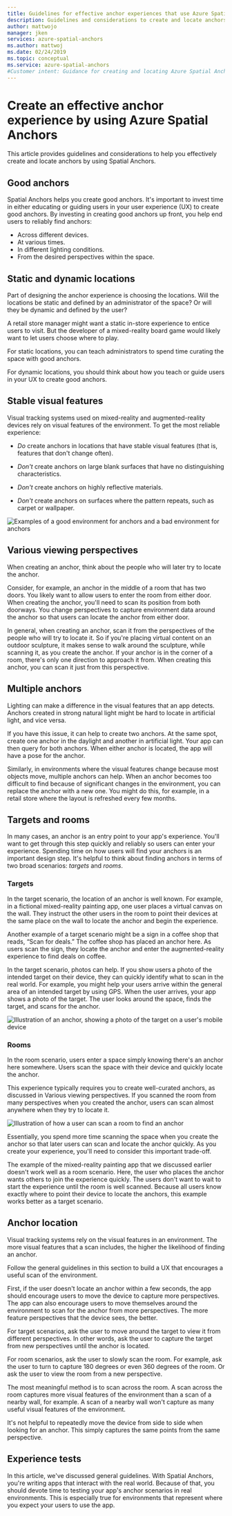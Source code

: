 ```yaml
---
title: Guidelines for effective anchor experiences that use Azure Spatial Anchors | Microsoft Docs
description: Guidelines and considerations to create and locate anchors effectively by using Azure Spatial Anchors.
author: mattwojo
manager: jken
services: azure-spatial-anchors
ms.author: mattwoj
ms.date: 02/24/2019
ms.topic: conceptual
ms.service: azure-spatial-anchors
#Customer intent: Guidance for creating and locating Azure Spatial Anchors. This guidance targets mixed-reality developers.
---
```


# Create an effective anchor experience by using Azure Spatial Anchors

This article provides guidelines and considerations to help you effectively create and locate anchors by using Spatial Anchors.

## Good anchors

Spatial Anchors helps you create good anchors. It's important to invest time in either educating or guiding users in your user experience (UX) to create good anchors. By investing in creating good anchors up front, you help end users to reliably find anchors:

- Across different devices.
- At various times.
- In different lighting conditions.
- From the desired perspectives within the space.

## Static and dynamic locations

Part of designing the anchor experience is choosing the locations. Will the locations be static and defined by an administrator of the space? Or will they be dynamic and defined by the user?

A retail store manager might want a static in-store experience to entice users to visit. But the developer of a mixed-reality board game would likely want to let users choose where to play.

For static locations, you can teach administrators to spend time curating the space with good anchors.

For dynamic locations, you should think about how you teach or guide users in your UX to create good anchors.

## Stable visual features

Visual tracking systems used on mixed-reality and augmented-reality devices rely on visual features of the environment. To get the most reliable experience:  

- *Do* create anchors in locations that have stable visual features (that is, features that don't change often).

- *Don't* create anchors on large blank surfaces that have no distinguishing characteristics.

- *Don't* create anchors on highly reflective materials.

- *Don't* create anchors on surfaces where the pattern repeats, such as carpet or wallpaper.

![Examples of a good environment for anchors and a bad environment for anchors](./media/stable-visual.png)

## Various viewing perspectives

When creating an anchor, think about the people who will later try to locate the anchor.

Consider, for example, an anchor in the middle of a room that has two doors. You likely want to allow users to enter the room from either door. When creating the anchor, you'll need to scan its position from both doorways. You change perspectives to capture environment data around the anchor so that users can locate the anchor from either door.

In general, when creating an anchor, scan it from the perspectives of the people who will try to locate it. So if you're placing virtual content on an outdoor sculpture, it makes sense to walk around the sculpture, while scanning it, as you create the anchor. If your anchor is in the corner of a room, there's only one direction to approach it from. When creating this anchor, you can scan it just from this perspective.

## Multiple anchors

Lighting can make a difference in the visual features that an app detects. Anchors created in strong natural light might be hard to locate in artificial light, and vice versa.  

If you have this issue, it can help to create two anchors. At the same spot, create one anchor in the daylight and another in artificial light. Your app can then query for both anchors. When either anchor is located, the app will have a pose for the anchor. 

Similarly, in environments where the visual features change because most objects move, multiple anchors can help. When an anchor becomes too difficult to find because of significant changes in the environment, you can replace the anchor with a new one. You might do this, for example, in a retail store where the layout is refreshed every few months.

## Targets and rooms

In many cases, an anchor is an entry point to your app's experience. You'll want to get through this step quickly and reliably so users can enter your experience. Spending time on how users will find your anchors is an important design step. It's helpful to think about finding anchors in terms of two broad scenarios: *targets* and *rooms*.

### Targets

In the target scenario, the location of an anchor is well known. For example, in a fictional mixed-reality painting app, one user places a virtual canvas on the wall. They instruct the other users in the room to point their devices at the same place on the wall to locate the anchor and begin the experience.  

Another example of a target scenario might be a sign in a coffee shop that reads, “Scan for deals.” The coffee shop has placed an anchor here. As users scan the sign, they locate the anchor and enter the augmented-reality experience to find deals on coffee.

In the target scenario, photos can help. If you show users a photo of the intended target on their device, they can quickly identify what to scan in the real world. For example, you might help your users arrive within the general area of an intended target by using GPS. When the user arrives, your app shows a photo of the target. The user looks around the space, finds the target, and scans for the anchor.

![Illustration of an anchor, showing a photo of the target on a user's mobile device](./media/start-here-edit.png)

### Rooms

In the room scenario, users enter a space simply knowing there's an anchor here somewhere. Users scan the space with their device and quickly locate the anchor.

This experience typically requires you to create well-curated anchors, as discussed in Various viewing perspectives. If you scanned the room from many perspectives when you created the anchor, users can scan almost anywhere when they try to locate it.

![Illustration of how a user can scan a room to find an anchor](./media/scan-room.png)

Essentially, you spend more time scanning the space when you create the anchor so that later users can scan and locate the anchor quickly. As you create your experience, you'll need to consider this important trade-off.

The example of the mixed-reality painting app that we discussed earlier doesn't work well as a room scenario. Here, the user who places the anchor wants others to join the experience quickly. The users don't want to wait to start the experience until the room is well scanned. Because all users know exactly where to point their device to locate the anchors, this example works better as a target scenario.

## Anchor location

Visual tracking systems rely on the visual features in an environment. The more visual features that a scan includes, the higher the likelihood of finding an anchor.

Follow the general guidelines in this section to build a UX that encourages a useful scan of the environment.

First, if the user doesn't locate an anchor within a few seconds, the app should encourage users to move the device to capture more perspectives. The app can also encourage users to move themselves around the environment to scan for the anchor from more perspectives. The more feature perspectives that the device sees, the better.

For target scenarios, ask the user to move around the target to view it from different perspectives. In other words, ask the user to capture the target from new perspectives until the anchor is located.

For room scenarios, ask the user to slowly scan the room. For example, ask the user to turn to capture 180 degrees or even 360 degrees of the room. Or ask the user to view the room from a new perspective. 

The most meaningful method is to scan across the room. A scan across the room captures more visual features of the environment than a scan of a nearby wall, for example. A scan of a nearby wall won't capture as many useful visual features of the environment.

It's not helpful to repeatedly move the device from side to side when looking for an anchor. This simply captures the same points from the same perspective.

## Experience tests

In this article, we've discussed general guidelines. With Spatial Anchors, you're writing apps that interact with the real world. Because of that, you should devote time to testing your app's anchor scenarios in real environments. This is especially true for environments that represent where you expect your users to use the app.
